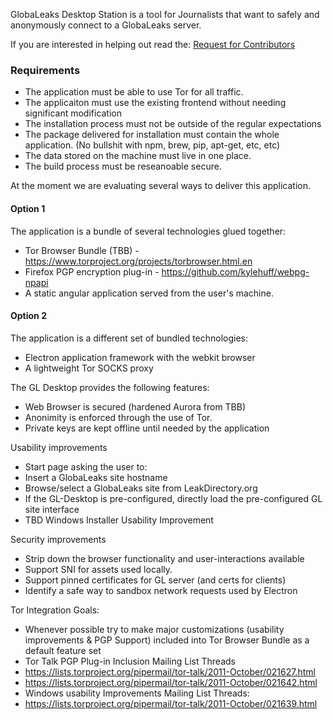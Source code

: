 GlobaLeaks Desktop Station is a tool for Journalists that want to safely and anonymously connect to a GlobaLeaks server.

If you are interested in helping out read the: [Request for Contributors](https://docs.google.com/document/d/1HgnfBd3apYxrORzXz72J8p9sILKd8DVKA6PlJ_6Xkh0/edit?usp=sharing)

### Requirements

- The application must be able to use Tor for all traffic.
- The applicaiton must use the existing frontend without needing significant modification
- The installation process must not be outside of the regular expectations
- The package delivered for installation must contain the whole application. (No bullshit with npm, brew, pip, apt-get, etc, etc)
- The data stored on the machine must live in one place.
- The build process must be reseanoable secure.

At the moment we are evaluating several ways to deliver this application.

#### Option 1

The application is a bundle of several technologies glued together:
 * Tor Browser Bundle (TBB) - https://www.torproject.org/projects/torbrowser.html.en
 * Firefox PGP encryption plug-in - https://github.com/kylehuff/webpg-npapi
 * A static angular application served from the user's machine.

#### Option 2
The application is a different set of bundled technologies:
 * Electron application framework with the webkit browser
 * A lightweight Tor SOCKS proxy

The GL Desktop provides the following features:
 * Web Browser is secured (hardened Aurora from TBB)
 * Anonimity is enforced through the use of Tor.
 * Private keys are kept offline until needed by the application

Usability improvements
 * Start page asking the user to:
  * Insert a GlobaLeaks site hostname
  * Browse/select a GlobaLeaks site from LeakDirectory.org
  * If the GL-Desktop is pre-configured, directly load the pre-configured GL site interface
 * TBD Windows Installer Usability Improvement

Security improvements
 * Strip down the browser functionality and user-interactions available
 * Support SNI for assets used locally.
 * Support pinned certificates for GL server (and certs for clients)
 * Identify a safe way to sandbox network requests used by Electron
 
Tor Integration Goals:
 * Whenever possible try to make major customizations (usability improvements & PGP Support) included into Tor Browser Bundle as a default feature set
  * Tor Talk PGP Plug-in Inclusion Mailing List Threads
   * https://lists.torproject.org/pipermail/tor-talk/2011-October/021627.html
   * https://lists.torproject.org/pipermail/tor-talk/2011-October/021642.html
  * Windows usability Improvements Mailing List Threads:
   * https://lists.torproject.org/pipermail/tor-talk/2011-October/021639.html



